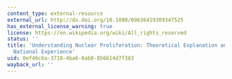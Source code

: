 ```yaml
---
content_type: external-resource
external_url: http://dx.doi.org/10.1080/09636419309347525
has_external_license_warning: true
license: https://en.wikipedia.org/wiki/All_rights_reserved
status: ''
title: 'Understanding Nuclear Proliferation: Theoretical Explanation and China''s
  National Experience'
uid: 0ef46c6a-3718-4ba6-8ab8-856614d7f383
wayback_url: ''
---
```


